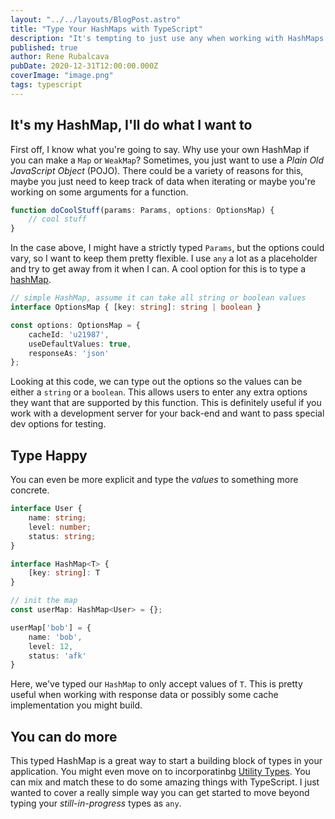 ```yaml
---
layout: "../../layouts/BlogPost.astro"
title: "Type Your HashMaps with TypeScript"
description: "It's tempting to just use any when working with HashMaps in TypeScript, but we can do better"
published: true
author: Rene Rubalcava
pubDate: 2020-12-31T12:00:00.000Z
coverImage: "image.png"
tags: typescript
---
```


## It's my HashMap, I'll do what I want to

First off, I know what you're going to say. Why use your own HashMap if you can make a `Map` or `WeakMap`? Sometimes, you just want to use a _Plain Old JavaScript Object_ (POJO). There could be a variety of reasons for this, maybe you just need to keep track of data when iterating or maybe you're working on some arguments for a function.

```ts
function doCoolStuff(params: Params, options: OptionsMap) {
    // cool stuff
}
```

In the case above, I might have a strictly typed `Params`, but the options could vary, so I want to keep them pretty flexible. I use `any` a lot as a placeholder and try to get away from it when I can. A cool option for this is to type a [hashMap](https://adrianmejia.com/data-structures-time-complexity-for-beginners-arrays-hashmaps-linked-lists-stacks-queues-tutorial/#HashMaps).

```ts
// simple HashMap, assume it can take all string or boolean values
interface OptionsMap { [key: string]: string | boolean }

const options: OptionsMap = {
    cacheId: 'u21987',
    useDefaultValues: true,
    responseAs: 'json'
};
```

Looking at this code, we can type out the options so the values can be either a `string` or a `boolean`. This allows users to enter any extra options they want that are supported by this function. This is definitely useful if you work with a development server for your back-end and want to pass special dev options for testing.

## Type Happy

You can even be more explicit and type the _values_ to something more concrete.

```ts
interface User {
    name: string;
    level: number;
    status: string;
}

interface HashMap<T> {
    [key: string]: T
}

// init the map
const userMap: HashMap<User> = {};

userMap['bob'] = {
    name: 'bob',
    level: 12,
    status: 'afk'
}
```

Here, we've typed our `HashMap` to only accept values of `T`. This is pretty useful when working with response data or possibly some cache implementation you might build.

## You can do more

This typed HashMap is a great way to start a building block of types in your application. You might even move on to incorporatinbg [Utility Types](https://www.typescriptlang.org/docs/handbook/utility-types.html). You can mix and match these to do some amazing things with TypeScript. I just wanted to cover a really simple way you can get started to move beyond typing your _still-in-progress_ types as `any`.

<lite-youtube videoid="ufi5WhF9Frk"></lite-youtube>
